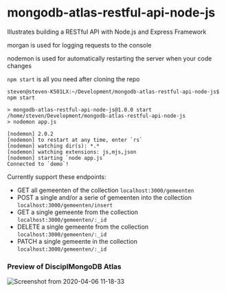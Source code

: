 # mongodb-atlas-restful-api-node-js
Illustrates building a RESTful API with Node.js and Express Framework

morgan is used for logging requests to the console

nodemon is used for automatically restarting the server when your code changes

`npm start` is all you need after cloning the repo

```
steven@steven-K501LX:~/Development/mongodb-atlas-restful-api-node-js$ npm start

> mongodb-atlas-restful-api-node-js@1.0.0 start /home/steven/Development/mongodb-atlas-restful-api-node-js
> nodemon app.js

[nodemon] 2.0.2
[nodemon] to restart at any time, enter `rs`
[nodemon] watching dir(s): *.*
[nodemon] watching extensions: js,mjs,json
[nodemon] starting `node app.js`
Connected to `demo`!

```


Currently support these endpoints:

- GET all gemeenten of the collection
`localhost:3000/gemeenten`
- POST a single and/or a serie of gemeenten into the collection
`localhost:3000/gemeenten/insert`
- GET a single gemeente from the collection
`localhost:3000/gemeenten/:_id`
- DELETE a single gemeente from the collection
`localhost:3000/gemeenten/:_id`
- PATCH a single gemeente in the collection
`localhost:3000/gemeenten/:_id`


### Preview of DisciplMongoDB Atlas
![Screenshot from 2020-04-06 11-18-33](https://user-images.githubusercontent.com/25812095/78544112-f178a880-77f9-11ea-80bf-09497b31c845.png)

